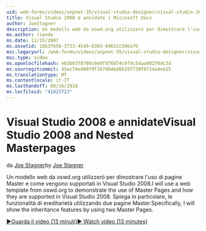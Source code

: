 ```yaml
---
uid: web-forms/videos/aspnet-35/visual-studio-designer/visual-studio-2008-and-nested-masterpages
title: Visual Studio 2008 e annidate | Microsoft Docs
author: JoeStagner
description: Un modello web da oswd.org utilizzerò per dimostrare l'uso di pagine Master e come vengono supportati in Visual Studio 2008. In particolare, si vedrà th...
ms.author: riande
ms.date: 11/15/2007
ms.assetid: 18637656-3733-4549-b365-94652c596a7b
msc.legacyurl: /web-forms/videos/aspnet-35/visual-studio-designer/visual-studio-2008-and-nested-masterpages
msc.type: video
ms.openlocfilehash: e83603f8708c8e8f976874c9f9c54aa80270dc3d
ms.sourcegitcommit: 45ac74e400f9f2b7dbded66297730f6f14a4eb25
ms.translationtype: MT
ms.contentlocale: it-IT
ms.lasthandoff: 08/16/2018
ms.locfileid: "41823723"
---
```

<a name="visual-studio-2008-and-nested-masterpages"></a><span data-ttu-id="3e52a-104">Visual Studio 2008 e annidate</span><span class="sxs-lookup"><span data-stu-id="3e52a-104">Visual Studio 2008 and Nested Masterpages</span></span>
====================
<span data-ttu-id="3e52a-105">da [Joe Stagner](https://github.com/JoeStagner)</span><span class="sxs-lookup"><span data-stu-id="3e52a-105">by [Joe Stagner](https://github.com/JoeStagner)</span></span>

<span data-ttu-id="3e52a-106">Un modello web da oswd.org utilizzerò per dimostrare l'uso di pagine Master e come vengono supportati in Visual Studio 2008.</span><span class="sxs-lookup"><span data-stu-id="3e52a-106">I will use a web template from oswd.org to demonstrate the use of Master Pages and how they are supported in Visual Studio 2008.</span></span> <span data-ttu-id="3e52a-107">Spiega in particolare, le funzionalità di ereditarietà utilizzando due pagine Master.</span><span class="sxs-lookup"><span data-stu-id="3e52a-107">Specifically, I will show the inheritance features by using two Master Pages.</span></span>

[<span data-ttu-id="3e52a-108">&#9654;Guarda il video (13 minuti)</span><span class="sxs-lookup"><span data-stu-id="3e52a-108">&#9654; Watch video (13 minutes)</span></span>](https://channel9.msdn.com/Blogs/ASP-NET-Site-Videos/visual-studio-2008-and-nested-masterpages)
